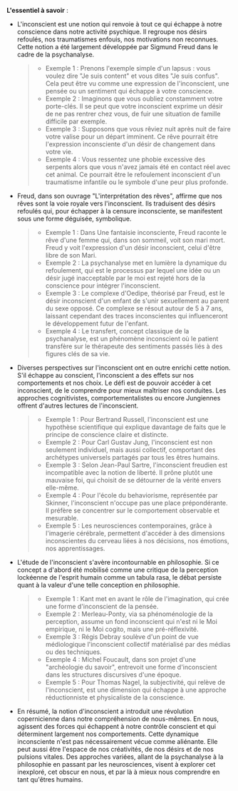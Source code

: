 **L'essentiel à savoir** :

* L'inconscient est une notion qui renvoie à tout ce qui échappe à notre conscience dans notre activité psychique. Il regroupe nos désirs refoulés, nos traumatismes enfouis, nos motivations non reconnues. Cette notion a été largement développée par Sigmund Freud dans le cadre de la psychanalyse. 

  > - Exemple 1 : Prenons l'exemple simple d'un lapsus : vous voulez dire "Je suis content" et vous dites "Je suis confus". Cela peut être vu comme une expression de l'inconscient, une pensée ou un sentiment qui échappe à votre conscience.
  > - Exemple 2 : Imaginons que vous oubliez constamment votre porte-clés. Il se peut que votre inconscient exprime un désir de ne pas rentrer chez vous, de fuir une situation de famille difficile par exemple.
  > - Exemple 3 : Supposons que vous rêviez nuit après nuit de faire votre valise pour un départ imminent. Ce rêve pourrait être l'expression inconsciente d'un désir de changement dans votre vie.
  > - Exemple 4 : Vous ressentez une phobie excessive des serpents alors que vous n'avez jamais été en contact réel avec cet animal. Ce pourrait être le refoulement inconscient d'un traumatisme infantile ou le symbole d'une peur plus profonde.

* Freud, dans son ouvrage "L'interprétation des rêves", affirme que nos rêves sont la voie royale vers l'inconscient. Ils traduisent des désirs refoulés qui, pour échapper à la censure inconsciente, se manifestent sous une forme déguisée, symbolique. 

  > - Exemple 1 : Dans Une fantaisie inconsciente, Freud raconte le rêve d'une femme qui, dans son sommeil, voit son mari mort. Freud y voit l'expression d'un désir inconscient, celui d'être libre de son Mari.
  > - Exemple 2 : La psychanalyse met en lumière la dynamique du refoulement, qui est le processus par lequel une idée ou un désir jugé inacceptable par le moi est rejeté hors de la conscience pour intégrer l'inconscient.
  > - Exemple 3 : Le complexe d'Oedipe, théorisé par Freud, est le désir inconscient d'un enfant de s'unir sexuellement au parent du sexe opposé. Ce complexe se résout autour de 5 à 7 ans, laissant cependant des traces inconscientes qui influenceront le développement futur de l'enfant.
  > - Exemple 4 : Le transfert, concept classique de la psychanalyse, est un phénomène inconscient où le patient transfère sur le thérapeute des sentiments passés liés à des figures clés de sa vie.

* Diverses perspectives sur l'inconscient ont en outre enrichi cette notion. S'il échappe au conscient, l'inconscient a des effets sur nos comportements et nos choix. Le défi est de pouvoir accéder à cet inconscient, de le comprendre pour mieux maîtriser nos conduites. Les approches cognitivistes, comportementalistes ou encore Jungiennes offrent d'autres lectures de l'inconscient.

  > - Exemple 1 : Pour Bertrand Russell, l'inconscient est une hypothèse scientifique qui explique davantage de faits que le principe de conscience claire et distincte.
  > - Exemple 2 : Pour Carl Gustav Jung, l'inconscient est non seulement individuel, mais aussi collectif, comportant des archétypes universels partagés par tous les êtres humains.
  > - Exemple 3 : Selon Jean-Paul Sartre, l'inconscient freudien est incompatible avec la notion de liberté. Il prône plutôt une mauvaise foi, qui choisit de se détourner de la vérité envers elle-même.
  > - Exemple 4 : Pour l'école du behaviorisme, représentée par Skinner, l'inconscient n'occupe pas une place prépondérante. Il préfère se concentrer sur le comportement observable et mesurable.
  > - Exemple 5 : Les neurosciences contemporaines, grâce à l'imagerie cérébrale, permettent d'accéder à des dimensions inconscientes du cerveau liées à nos décisions, nos émotions, nos apprentissages.

* L'étude de l'inconscient s'avère incontournable en philosophie. Si ce concept a d'abord été mobilisé comme une critique de la perception lockéenne de l'esprit humain comme un tabula rasa, le débat persiste quant à la valeur d'une telle conception en philosophie. 

  > - Exemple 1 : Kant met en avant le rôle de l'imagination, qui crée une forme d'inconscient de la pensée.
  > - Exemple 2 : Merleau-Ponty, via sa phénoménologie de la perception, assume un fond inconscient qui n'est ni le Moi empirique, ni le Moi cogito, mais une pré-réflexivité.
  > - Exemple 3 : Régis Debray soulève d'un point de vue médiologique l'inconscient collectif matérialisé par des médias ou des techniques.
  > - Exemple 4 : Michel Foucault, dans son projet d'une "archéologie du savoir", entrevoit une forme d'inconscient dans les structures discursives d'une époque.
  > - Exemple 5 : Pour Thomas Nagel, la subjectivité, qui relève de l'inconscient, est une dimension qui échappe à une approche réductionniste et physicaliste de la conscience.

* En résumé, la notion d'inconscient a introduit une révolution copernicienne dans notre compréhension de nous-mêmes. En nous, agissent des forces qui échappent à notre contrôle conscient et qui déterminent largement nos comportements. Cette dynamique inconsciente n'est pas nécessairement vécue comme aliénante. Elle peut aussi être l'espace de nos créativités, de nos désirs et de nos pulsions vitales. Des approches variées, allant de la psychanalyse à la philosophie en passant par les neurosciences, visent à explorer cet inexploré, cet obscur en nous, et par là à mieux nous comprendre en tant qu'êtres humains.

